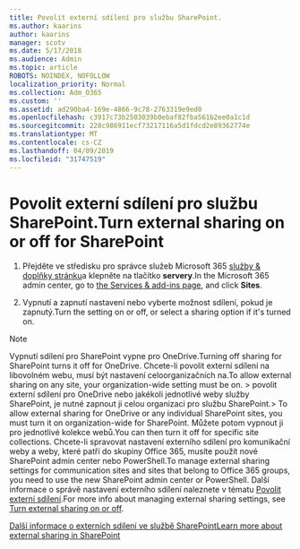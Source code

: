 ```yaml
---
title: Povolit externí sdílení pro službu SharePoint.
ms.author: kaarins
author: kaarins
manager: scotv
ms.date: 5/17/2018
ms.audience: Admin
ms.topic: article
ROBOTS: NOINDEX, NOFOLLOW
localization_priority: Normal
ms.collection: Adm_O365
ms.custom: ''
ms.assetid: ad290ba4-169e-4866-9c78-2763319e9ed0
ms.openlocfilehash: c3917c73b2503039b0ebaf82fba561b2ee0a1c1d
ms.sourcegitcommit: 228c986911ecf73217116a5d1fdcd2e89362774e
ms.translationtype: MT
ms.contentlocale: cs-CZ
ms.lasthandoff: 04/09/2019
ms.locfileid: "31747519"
---
```

# <a name="turn-external-sharing-on-or-off-for-sharepoint"></a><span data-ttu-id="c211b-102">Povolit externí sdílení pro službu SharePoint.</span><span class="sxs-lookup"><span data-stu-id="c211b-102">Turn external sharing on or off for SharePoint</span></span>

1. <span data-ttu-id="c211b-103">Přejděte ve středisku pro správce služeb Microsoft 365 [služby &amp; doplňky stránku](https://portal.office.com/adminportal/home#/Settings/ServicesAndAddIns)a klepněte na tlačítko **servery**.</span><span class="sxs-lookup"><span data-stu-id="c211b-103">In the Microsoft 365 admin center, go to [the Services &amp; add-ins page](https://portal.office.com/adminportal/home#/Settings/ServicesAndAddIns), and click **Sites**.</span></span>
    
2. <span data-ttu-id="c211b-104">Vypnutí a zapnutí nastavení nebo vyberte možnost sdílení, pokud je zapnutý.</span><span class="sxs-lookup"><span data-stu-id="c211b-104">Turn the setting on or off, or select a sharing option if it's turned on.</span></span>
    
> [!NOTE]
> <span data-ttu-id="c211b-105">Vypnutí sdílení pro SharePoint vypne pro OneDrive.</span><span class="sxs-lookup"><span data-stu-id="c211b-105">Turning off sharing for SharePoint turns it off for OneDrive.</span></span> <span data-ttu-id="c211b-106">Chcete-li povolit externí sdílení na libovolném webu, musí být nastavení celoorganizačních na.</span><span class="sxs-lookup"><span data-stu-id="c211b-106">To allow external sharing on any site, your organization-wide setting must be on.</span></span> <span data-ttu-id="c211b-107">> povolit externí sdílení pro OneDrive nebo jakékoli jednotlivé weby služby SharePoint, je nutné zapnout ji celou organizaci pro službu SharePoint.</span><span class="sxs-lookup"><span data-stu-id="c211b-107">> To allow external sharing for OneDrive or any individual SharePoint sites, you must turn it on organization-wide for SharePoint.</span></span> <span data-ttu-id="c211b-108">Můžete potom vypnout ji pro jednotlivé kolekce webů.</span><span class="sxs-lookup"><span data-stu-id="c211b-108">You can then turn it off for specific site collections.</span></span> <span data-ttu-id="c211b-109">Chcete-li spravovat nastavení externího sdílení pro komunikační weby a weby, které patří do skupiny Office 365, musíte použít nové SharePoint admin center nebo PowerShell.</span><span class="sxs-lookup"><span data-stu-id="c211b-109">To manage external sharing settings for communication sites and sites that belong to Office 365 groups, you need to use the new SharePoint admin center or PowerShell.</span></span> <span data-ttu-id="c211b-110">Další informace o správě nastavení externího sdílení naleznete v tématu [Povolit externí sdílení](https://go.microsoft.com/fwlink/?linkid=866426).</span><span class="sxs-lookup"><span data-stu-id="c211b-110">For more info about managing external sharing settings, see [Turn external sharing on or off](https://go.microsoft.com/fwlink/?linkid=866426).</span></span> 
  
[<span data-ttu-id="c211b-111">Další informace o externích sdílení ve službě SharePoint</span><span class="sxs-lookup"><span data-stu-id="c211b-111">Learn more about external sharing in SharePoint</span></span>](https://go.microsoft.com/fwlink/?linkid=734908)
  

